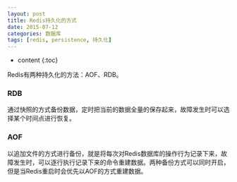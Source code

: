 ```yaml
---
layout: post
title: Redis持久化的方式
date: 2015-07-12
categories: 数据库
tags: [redis, persistence, 持久化]
---
```


* content
{:toc}

Redis有两种持久化的方法：AOF、RDB。

### RDB

通过快照的方式备份数据，定时把当前的数据全量的保存起来，故障发生时可以选择某个时间点进行恢复。

### AOF

以追加文件的方式进行备份，就是将每次对Redis数据库的操作行为记录下来，故障发生时，可以逐行执行记录下来的命令重建数据。两种备份方式可以同时开启，但是当Redis重启时会优先以AOF的方式重建数据。